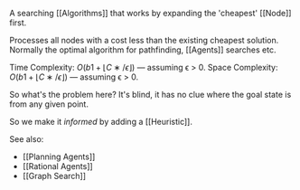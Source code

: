 A searching [[Algorithms]] that works by expanding the 'cheapest' [[Node]] first. 

Processes all nodes with a cost less than the existing cheapest solution. Normally the optimal algorithm for pathfinding, [[Agents]] searches etc.

Time Complexity: $O(b1+⌊C ∗/ϵ⌋)$ — assuming ϵ > 0.
Space Complexity: $O(b1+⌊C ∗/ϵ⌋)$ — assuming ϵ > 0.

So what's the problem here? It's blind, it has no clue where the goal state is from any given point.

So we make it *informed* by adding a [[Heuristic]].

See also:
- [[Planning Agents]]
- [[Rational Agents]]
- [[Graph Search]]